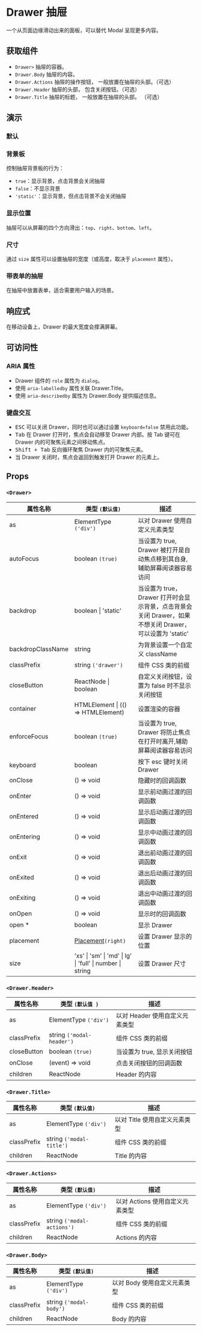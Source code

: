 # Drawer 抽屉

一个从页面边缘滑动出来的面板，可以替代 Modal 呈现更多内容。

## 获取组件

<!--{include:<import-guide>}-->

- `Drawer>` 抽屉的容器。
- `Drawer.Body` 抽屉的内容。
- `Drawer.Actions` 抽屉的操作按钮， 一般放置在抽屉的头部。（可选）
- `Drawer.Header` 抽屉的头部， 包含关闭按钮。（可选）
- `Drawer.Title` 抽屉的标题， 一般放置在抽屉的头部。 （可选）

## 演示

### 默认

<!--{include:`basic.md`}-->

### 背景板

控制抽屉背景板的行为：

- `true`：显示背景，点击背景会关闭抽屉
- `false`：不显示背景
- `'static'`：显示背景，但点击背景不会关闭抽屉

<!--{include:`backdrop.md`}-->

### 显示位置

抽屉可以从屏幕的四个方向滑出：`top`、`right`、`bottom`、`left`。

<!--{include:`placement.md`}-->

### 尺寸

通过 `size` 属性可以设置抽屉的宽度（或高度，取决于 `placement` 属性）。

<!--{include:`size.md`}-->

### 带表单的抽屉

在抽屉中放置表单，适合需要用户输入的场景。

<!--{include:`form.md`}-->

## 响应式

在移动设备上，Drawer 的最大宽度会撑满屏幕。

<!--{include:<example-responsive>}-->

## 可访问性

### ARIA 属性

- Drawer 组件的 `role` 属性为 `dialog`。
- 使用 `aria-labelledby` 属性关联 Drawer.Title。
- 使用 `aria-describedby` 属性为 Drawer.Body 提供描述信息。

### 键盘交互

- <kbd>ESC</kbd> 可以关闭 Drawer，同时也可以通过设置 `keyboard=false` 禁用此功能。
- <kbd>Tab</kbd> 在 Drawer 打开时，焦点会自动移至 Drawer 内部。按 Tab 键可在 Drawer 内的可聚焦元素之间移动焦点。
- <kbd>Shift + Tab</kbd> 反向循环聚焦 Drawer 内的可聚焦元素。
- 当 Drawer 关闭时，焦点会返回到触发打开 Drawer 的元素上。

## Props

### `<Drawer>`

| 属性名称          | 类型 `(默认值)`                                           | 描述                                                                                                    |
| ----------------- | --------------------------------------------------------- | ------------------------------------------------------------------------------------------------------- |
| as                | ElementType `('div')`                                     | 以对 Drawer 使用自定义元素类型                                                                          |
| autoFocus         | boolean `(true)`                                          | 当设置为 true, Drawer 被打开是自动焦点移到其自身,辅助屏幕阅读器容易访问                                 |
| backdrop          | boolean \| 'static'                                       | 当设置为 true，Drawer 打开时会显示背景，点击背景会关闭 Drawer，如果不想关闭 Drawer，可以设置为 'static' |
| backdropClassName | string                                                    | 为背景设置一个自定义 className                                                                          |
| classPrefix       | string `('drawer')`                                       | 组件 CSS 类的前缀                                                                                       |
| closeButton       | ReactNode \| boolean                                      | 自定义关闭按钮，设置为 false 时不显示关闭按钮                                                           |
| container         | HTMLElement \| (() => HTMLElement)                        | 设置渲染的容器                                                                                          |
| enforceFocus      | boolean `(true)`                                          | 当设置为 true, Drawer 将防止焦点在打开时离开,辅助屏幕阅读器容易访问                                     |
| keyboard          | boolean                                                   | 按下 esc 键时关闭 Drawer                                                                                |
| onClose           | () => void                                                | 隐藏时的回调函数                                                                                        |
| onEnter           | () => void                                                | 显示前动画过渡的回调函数                                                                                |
| onEntered         | () => void                                                | 显示后动画过渡的回调函数                                                                                |
| onEntering        | () => void                                                | 显示中动画过渡的回调函数                                                                                |
| onExit            | () => void                                                | 退出前动画过渡的回调函数                                                                                |
| onExited          | () => void                                                | 退出后动画过渡的回调函数                                                                                |
| onExiting         | () => void                                                | 退出中动画过渡的回调函数                                                                                |
| onOpen            | () => void                                                | 显示时的回调函数                                                                                        |
| open \*           | boolean                                                   | 显示 Drawer                                                                                             |
| placement         | [Placement](#code-ts-placement-code)`(right)`             | 设置 Drawer 显示的位置                                                                                  |
| size              | 'xs' \| 'sm' \| 'md' \| lg' \| 'full' \| number \| string | 设置 Drawer 尺寸                                                                                        |

### `<Drawer.Header>`

| 属性名称    | 类型 `(默认值 )`          | 描述                           |
| ----------- | ------------------------- | ------------------------------ |
| as          | ElementType `('div')`     | 以对 Header 使用自定义元素类型 |
| classPrefix | string `('modal-header')` | 组件 CSS 类的前缀              |
| closeButton | boolean `(true)`          | 当设置为 true, 显示关闭按钮    |
| onClose     | (event) => void           | 点击关闭按钮的回调函数         |
| children    | ReactNode                 | Header 的内容                  |

### `<Drawer.Title>`

| 属性名称    | 类型 `(默认值)`          | 描述                          |
| ----------- | ------------------------ | ----------------------------- |
| as          | ElementType `('div')`    | 以对 Title 使用自定义元素类型 |
| classPrefix | string `('modal-title')` | 组件 CSS 类的前缀             |
| children    | ReactNode                | Title 的内容                  |

### `<Drawer.Actions>`

| 属性名称    | 类型 `(默认值)`            | 描述                            |
| ----------- | -------------------------- | ------------------------------- |
| as          | ElementType `('div')`      | 以对 Actions 使用自定义元素类型 |
| classPrefix | string `('modal-actions')` | 组件 CSS 类的前缀               |
| children    | ReactNode                  | Actions 的内容                  |

### `<Drawer.Body>`

| 属性名称    | 类型 `(默认值)`         | 描述                         |
| ----------- | ----------------------- | ---------------------------- |
| as          | ElementType `('div')`   | 以对 Body 使用自定义元素类型 |
| classPrefix | string `('modal-body')` | 组件 CSS 类的前缀            |
| children    | ReactNode               | Body 的内容                  |

<!--{include:(_common/types/placement4.md)}-->
